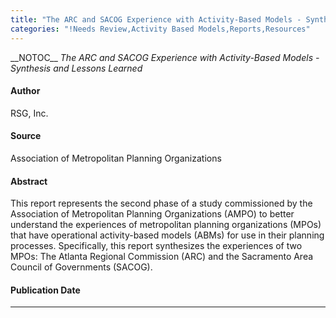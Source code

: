 ```yaml
---
title: "The ARC and SACOG Experience with Activity-Based Models - Synthesis and Lessons Learned"
categories: "!Needs Review,Activity Based Models,Reports,Resources"
---
```


\_\_NOTOC\_\_
*The ARC and SACOG Experience with Activity-Based Models - Synthesis and Lessons Learned*

#### Author

RSG, Inc.

#### Source

Association of Metropolitan Planning Organizations

#### Abstract

This report represents the second phase of a study commissioned by the Association of Metropolitan Planning Organizations (AMPO) to better understand the experiences of metropolitan planning organizations (MPOs) that have operational activity-based models (ABMs) for use in their planning processes. Specifically, this report synthesizes the experiences of two MPOs: The Atlanta Regional Commission (ARC) and the Sacramento Area Council of Governments (SACOG).

#### Publication Date

------------------------------------------------------------------------

<comments />


